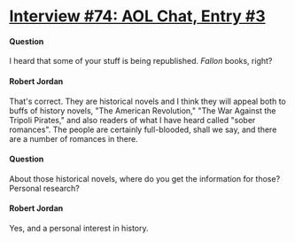 # [Interview #74: AOL Chat, Entry #3](https://www.theoryland.com/intvmain.php?i=74#3)

#### Question

I heard that some of your stuff is being republished.
*Fallon*
books, right?

#### Robert Jordan

That's correct. They are historical novels and I think they will appeal both to buffs of history novels, "The American Revolution," "The War Against the Tripoli Pirates," and also readers of what I have heard called "sober romances". The people are certainly full-blooded, shall we say, and there are a number of romances in there.

#### Question

About those historical novels, where do you get the information for those? Personal research?

#### Robert Jordan

Yes, and a personal interest in history.

